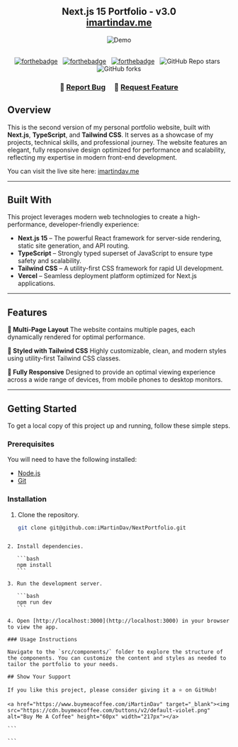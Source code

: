 <h2 align="center">
  Next.js 15 Portfolio - v3.0<br/>
  <a href="https://imartindav.me" target="_blank">imartindav.me</a>
</h2>

<div align="center">
  <img alt="Demo" src="./Images/readme-img1.png" />
</div>

<br/>

<div align="center">

[![forthebadge](https://forthebadge.com/images/badges/built-with-love.svg)](https://forthebadge.com) &nbsp;
[![forthebadge](https://forthebadge.com/images/badges/made-with-typescript.svg)](https://forthebadge.com) &nbsp;
[![forthebadge](https://forthebadge.com/images/badges/open-source.svg)](https://forthebadge.com) &nbsp;
![GitHub Repo stars](https://img.shields.io/github/stars/iMartinDav/NextPortfolio?color=red&logo=github&style=for-the-badge) &nbsp;
![GitHub forks](https://img.shields.io/github/forks/iMartinDav/NextPortfolio?color=red&logo=github&style=for-the-badge)

</div>

<h3 align="center">
    🔹
    <a href="https://github.com/iMartinDav/NextPortfolio/issues">Report Bug</a> &nbsp; &nbsp;
    🔹
    <a href="https://github.com/iMartinDav/NextPortfolio/issues">Request Feature</a>
</h3>

## Overview

This is the second version of my personal portfolio website, built with **Next.js**, **TypeScript**, and **Tailwind CSS**. It serves as a showcase of my projects, technical skills, and professional journey. The website features an elegant, fully responsive design optimized for performance and scalability, reflecting my expertise in modern front-end development.

You can visit the live site here: [imartindav.me](https://imartindav.me)

---

## Built With

This project leverages modern web technologies to create a high-performance, developer-friendly experience:

- **Next.js 15** – The powerful React framework for server-side rendering, static site generation, and API routing.
- **TypeScript** – Strongly typed superset of JavaScript to ensure type safety and scalability.
- **Tailwind CSS** – A utility-first CSS framework for rapid UI development.
- **Vercel** – Seamless deployment platform optimized for Next.js applications.

---

## Features

**📖 Multi-Page Layout**
The website contains multiple pages, each dynamically rendered for optimal performance.

**🎨 Styled with Tailwind CSS**
Highly customizable, clean, and modern styles using utility-first Tailwind CSS classes.

**📱 Fully Responsive**
Designed to provide an optimal viewing experience across a wide range of devices, from mobile phones to desktop monitors.

---

## Getting Started

To get a local copy of this project up and running, follow these simple steps.

### Prerequisites

You will need to have the following installed:

- [Node.js](https://nodejs.org/)
- [Git](https://git-scm.com/)

### Installation

1. Clone the repository.

   ```bash
   git clone git@github.com:iMartinDav/NextPortfolio.git
   ```

````

2. Install dependencies.

   ```bash
   npm install
   ```

3. Run the development server.

   ```bash
   npm run dev
   ```

4. Open [http://localhost:3000](http://localhost:3000) in your browser to view the app.

### Usage Instructions

Navigate to the `src/components/` folder to explore the structure of the components. You can customize the content and styles as needed to tailor the portfolio to your needs.

## Show Your Support

If you like this project, please consider giving it a ⭐ on GitHub!

<a href="https://www.buymeacoffee.com/iMartinDav" target="_blank"><img src="https://cdn.buymeacoffee.com/buttons/v2/default-violet.png" alt="Buy Me A Coffee" height="60px" width="217px"></a>

```

```
````
